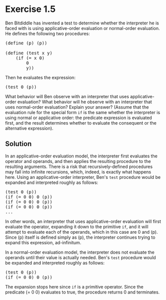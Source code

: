 Exercise 1.5
============

Ben Bitdiddle has invented a test to determine whether the interpreter he is faced with is using applicative-order evaluation or normal-order evaluation. He defines the following two procedures:

<pre>
(define (p) (p))

(define (test x y)
	(if (= x 0)
		0 
		y))
</pre>

Then he evaluates the expression:

<pre>
(test 0 (p))
</pre>

What behavior will Ben observe with an interpreter that uses applicative-order evaluation? What behavior will he observe with an interpreter that uses normal-order evaluation? Explain your answer? (Assume that the evaluation rule for the special form `if` is the same whether the interpreter is using normal or applicative order: the predicate expression is evaluated first, and the result determines whether to evaluate the consequent or the alternative expression).

Solution
--------

In an applicative-order evaluation model, the interpreter first evaluates the operator and operands, and then applies the resulting procedure to the resulting arguments. There is a risk that recursively-defined procedures may fall into infinite recursions, which, indeed, is exactly what happens here. Using an applicative-order interpreter, Ben's `test` procedure would be expanded and interpreted roughly as follows:

<pre>
(test 0 (p))
(if (= 0 0) 0 (p))
(if (= 0 0) 0 (p))
(if (= 0 0) 0 (p))
...
</pre>

In other words, an interpreter that uses applicative-order evaluation will first evaluate the operator, expanding it down to the primitive `if`, and it will attempt to evaluate each of the operands, which in this case are 0 and (p). Since (p) itself is defined simply as (p), the interpreter continues trying to expand this expression, ad-infinitum.

In a normal-order evaluation model, the interpreter does not evaluate the operands until their value is actually needed. Ben's `test` procedure would be expanded and interpreted roughly as follows:

<pre>
(test 0 (p))
(if (= 0 0) 0 (p))
</pre>

The expansion stops here since `if` is a primitive operator. Since the predicate (= 0 0) evaluates to true, the procedure returns 0 and terminates. 
